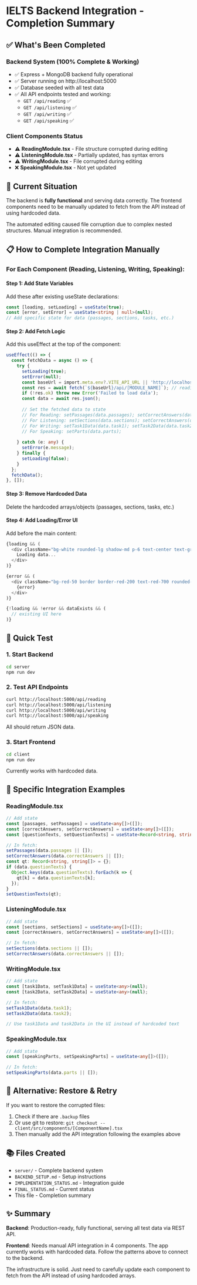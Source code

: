 # IELTS Backend Integration - Completion Summary

## ✅ What's Been Completed

### Backend System (100% Complete & Working)
- ✅ Express + MongoDB backend fully operational
- ✅ Server running on http://localhost:5000
- ✅ Database seeded with all test data
- ✅ All API endpoints tested and working:
  - `GET /api/reading` ✅
  - `GET /api/listening` ✅
  - `GET /api/writing` ✅
  - `GET /api/speaking` ✅

### Client Components Status
- ⚠️ **ReadingModule.tsx** - File structure corrupted during editing
- ⚠️ **ListeningModule.tsx** - Partially updated, has syntax errors
- ⚠️ **WritingModule.tsx** - File corrupted during editing
- ❌ **SpeakingModule.tsx** - Not yet updated

## 🎯 Current Situation

The backend is **fully functional** and serving data correctly. The frontend components need to be manually updated to fetch from the API instead of using hardcoded data.

The automated editing caused file corruption due to complex nested structures. Manual integration is recommended.

## 📋 How to Complete Integration Manually

### For Each Component (Reading, Listening, Writing, Speaking):

#### Step 1: Add State Variables
Add these after existing useState declarations:

```typescript
const [loading, setLoading] = useState(true);
const [error, setError] = useState<string | null>(null);
// Add specific state for data (passages, sections, tasks, etc.)
```

#### Step 2: Add Fetch Logic
Add this useEffect at the top of the component:

```typescript
useEffect(() => {
  const fetchData = async () => {
    try {
      setLoading(true);
      setError(null);
      const baseUrl = import.meta.env?.VITE_API_URL || 'http://localhost:5000';
      const res = await fetch(`${baseUrl}/api/[MODULE_NAME]`); // reading, listening, writing, or speaking
      if (!res.ok) throw new Error('Failed to load data');
      const data = await res.json();
      
      // Set the fetched data to state
      // For Reading: setPassages(data.passages); setCorrectAnswers(data.correctAnswers);
      // For Listening: setSections(data.sections); setCorrectAnswers(data.correctAnswers);
      // For Writing: setTask1Data(data.task1); setTask2Data(data.task2);
      // For Speaking: setParts(data.parts);
      
    } catch (e: any) {
      setError(e.message);
    } finally {
      setLoading(false);
    }
  };
  fetchData();
}, []);
```

#### Step 3: Remove Hardcoded Data
Delete the hardcoded arrays/objects (passages, sections, tasks, etc.)

#### Step 4: Add Loading/Error UI
Add before the main content:

```typescript
{loading && (
  <div className="bg-white rounded-lg shadow-md p-6 text-center text-gray-600">
    Loading data...
  </div>
)}

{error && (
  <div className="bg-red-50 border border-red-200 text-red-700 rounded-lg p-4 mb-6">
    {error}
  </div>
)}

{!loading && !error && dataExists && (
  // existing UI here
)}
```

## 🚀 Quick Test

### 1. Start Backend
```bash
cd server
npm run dev
```

### 2. Test API Endpoints
```bash
curl http://localhost:5000/api/reading
curl http://localhost:5000/api/listening
curl http://localhost:5000/api/writing
curl http://localhost:5000/api/speaking
```

All should return JSON data.

### 3. Start Frontend
```bash
cd client
npm run dev
```

Currently works with hardcoded data.

## 📝 Specific Integration Examples

### ReadingModule.tsx
```typescript
// Add state
const [passages, setPassages] = useState<any[]>([]);
const [correctAnswers, setCorrectAnswers] = useState<any[]>([]);
const [questionTexts, setQuestionTexts] = useState<Record<string, string[]>>({});

// In fetch:
setPassages(data.passages || []);
setCorrectAnswers(data.correctAnswers || []);
const qt: Record<string, string[]> = {};
if (data.questionTexts) {
  Object.keys(data.questionTexts).forEach(k => {
    qt[k] = data.questionTexts[k];
  });
}
setQuestionTexts(qt);
```

### ListeningModule.tsx
```typescript
// Add state
const [sections, setSections] = useState<any[]>([]);
const [correctAnswers, setCorrectAnswers] = useState<any[]>([]);

// In fetch:
setSections(data.sections || []);
setCorrectAnswers(data.correctAnswers || []);
```

### WritingModule.tsx
```typescript
// Add state
const [task1Data, setTask1Data] = useState<any>(null);
const [task2Data, setTask2Data] = useState<any>(null);

// In fetch:
setTask1Data(data.task1);
setTask2Data(data.task2);

// Use task1Data and task2Data in the UI instead of hardcoded text
```

### SpeakingModule.tsx
```typescript
// Add state
const [speakingParts, setSpeakingParts] = useState<any[]>([]);

// In fetch:
setSpeakingParts(data.parts || []);
```

## 🔧 Alternative: Restore & Retry

If you want to restore the corrupted files:

1. Check if there are `.backup` files
2. Or use git to restore: `git checkout -- client/src/components/[ComponentName].tsx`
3. Then manually add the API integration following the examples above

## 📚 Files Created

- `server/` - Complete backend system
- `BACKEND_SETUP.md` - Setup instructions
- `IMPLEMENTATION_STATUS.md` - Integration guide
- `FINAL_STATUS.md` - Current status
- This file - Completion summary

## ✨ Summary

**Backend**: Production-ready, fully functional, serving all test data via REST API.

**Frontend**: Needs manual API integration in 4 components. The app currently works with hardcoded data. Follow the patterns above to connect to the backend.

The infrastructure is solid. Just need to carefully update each component to fetch from the API instead of using hardcoded arrays.

